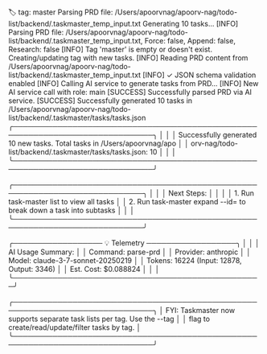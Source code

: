 🏷️ tag: master
Parsing PRD file: /Users/apoorvnag/apoorv-nag/todo-list/backend/.taskmaster_temp_input.txt
Generating 10 tasks...
[INFO] Parsing PRD file: /Users/apoorvnag/apoorv-nag/todo-list/backend/.taskmaster_temp_input.txt, Force: false, Append: false, Research: false
[INFO] Tag 'master' is empty or doesn't exist. Creating/updating tag with new tasks.
[INFO] Reading PRD content from /Users/apoorvnag/apoorv-nag/todo-list/backend/.taskmaster_temp_input.txt
[INFO] ✓ JSON schema validation enabled
[INFO] Calling AI service to generate tasks from PRD...
[INFO] New AI service call with role: main
[SUCCESS] Successfully parsed PRD via AI service.
[SUCCESS] Successfully generated 10 tasks in /Users/apoorvnag/apoorv-nag/todo-list/backend/.taskmaster/tasks/tasks.json
╭──────────────────────────────────────────────────────────────────────────────╮
│                                                                              │
│   Successfully generated 10 new tasks. Total tasks in /Users/apoorvnag/apo   │
│   orv-nag/todo-list/backend/.taskmaster/tasks/tasks.json: 10                 │
│                                                                              │
╰──────────────────────────────────────────────────────────────────────────────╯

╭────────────────────────────────────────────────────────────────────────────╮
│                                                                            │
│   Next Steps:                                                              │
│                                                                            │
│   1. Run task-master list to view all tasks                                │
│   2. Run task-master expand --id=<id> to break down a task into subtasks   │
│                                                                            │
╰────────────────────────────────────────────────────────────────────────────╯

╭────────────────── 💡 Telemetry ──────────────────╮
│                                                  │
│   AI Usage Summary:                              │
│     Command: parse-prd                           │
│     Provider: anthropic                          │
│     Model: claude-3-7-sonnet-20250219            │
│     Tokens: 16224 (Input: 12878, Output: 3346)   │
│     Est. Cost: $0.088824                         │
│                                                  │
╰──────────────────────────────────────────────────╯

╭──────────────────────────────────────────────────────────────────────────────╮
│  FYI: Taskmaster now supports separate task lists per tag. Use the --tag     │
│  flag to create/read/update/filter tasks by tag.                             │
╰──────────────────────────────────────────────────────────────────────────────╯

